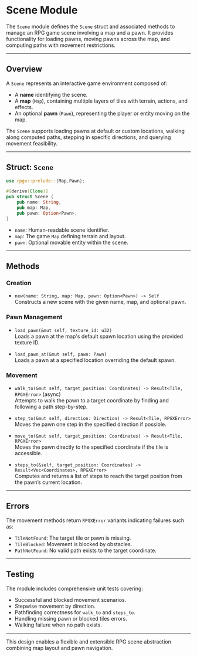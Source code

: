 # Scene Module

The `Scene` module defines the `Scene` struct and associated methods to manage an RPG game scene involving a map and a pawn. It provides functionality for loading pawns, moving pawns across the map, and computing paths with movement restrictions.

---

## Overview

A `Scene` represents an interactive game environment composed of:

- A **name** identifying the scene.
- A **map** (`Map`), containing multiple layers of tiles with terrain, actions, and effects.
- An optional **pawn** (`Pawn`), representing the player or entity moving on the map.

The `Scene` supports loading pawns at default or custom locations, walking along computed paths, stepping in specific directions, and querying movement feasibility.

---

## Struct: `Scene`

```rust
use rpgx::prelude::{Map,Pawn};

#[derive(Clone)]
pub struct Scene {
    pub name: String,
    pub map: Map,
    pub pawn: Option<Pawn>,
}
```

- `name`: Human-readable scene identifier.
- `map`: The game `Map` defining terrain and layout.
- `pawn`: Optional movable entity within the scene.

---

## Methods

### Creation

- `new(name: String, map: Map, pawn: Option<Pawn>) -> Self`  
  Constructs a new scene with the given name, map, and optional pawn.

### Pawn Management

- `load_pawn(&mut self, texture_id: u32)`  
  Loads a pawn at the map's default spawn location using the provided texture ID.

- `load_pawn_at(&mut self, pawn: Pawn)`  
  Loads a pawn at a specified location overriding the default spawn.

### Movement

- `walk_to(&mut self, target_position: Coordinates) -> Result<Tile, RPGXError>` (async)  
  Attempts to walk the pawn to a target coordinate by finding and following a path step-by-step.

- `step_to(&mut self, direction: Direction) -> Result<Tile, RPGXError>`  
  Moves the pawn one step in the specified direction if possible.

- `move_to(&mut self, target_position: Coordinates) -> Result<Tile, RPGXError>`  
  Moves the pawn directly to the specified coordinate if the tile is accessible.

- `steps_to(&self, target_position: Coordinates) -> Result<Vec<Coordinates>, RPGXError>`  
  Computes and returns a list of steps to reach the target position from the pawn’s current location.

---

## Errors

The movement methods return `RPGXError` variants indicating failures such as:

- `TileNotFound`: The target tile or pawn is missing.
- `TileBlocked`: Movement is blocked by obstacles.
- `PathNotFound`: No valid path exists to the target coordinate.

---

## Testing

The module includes comprehensive unit tests covering:

- Successful and blocked movement scenarios.
- Stepwise movement by direction.
- Pathfinding correctness for `walk_to` and `steps_to`.
- Handling missing pawn or blocked tiles errors.
- Walking failure when no path exists.

---

This design enables a flexible and extensible RPG scene abstraction combining map layout and pawn navigation.
